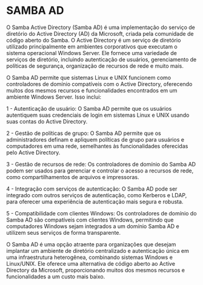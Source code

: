 # SAMBA AD

O Samba Active Directory (Samba AD) é uma implementação do serviço de diretório do Active Directory (AD) da Microsoft, criada pela comunidade de código aberto do Samba. O Active Directory é um serviço de diretório utilizado principalmente em ambientes corporativos que executam o sistema operacional Windows Server. Ele fornece uma variedade de serviços de diretório, incluindo autenticação de usuários, gerenciamento de políticas de segurança, organização de recursos de rede e muito mais.

O Samba AD permite que sistemas Linux e UNIX funcionem como controladores de domínio compatíveis com o Active Directory, oferecendo muitos dos mesmos recursos e funcionalidades encontrados em um ambiente Windows Server. Isso inclui:

1 - Autenticação de usuário: O Samba AD permite que os usuários autentiquem suas credenciais de login em sistemas Linux e UNIX usando suas contas do Active Directory.

2 - Gestão de políticas de grupo: O Samba AD permite que os administradores definam e apliquem políticas de grupo para usuários e computadores em uma rede, semelhantes às funcionalidades oferecidas pelo Active Directory.

3 - Gestão de recursos de rede: Os controladores de domínio do Samba AD podem ser usados para gerenciar e controlar o acesso a recursos de rede, como compartilhamentos de arquivos e impressoras.

4 - Integração com serviços de autenticação: O Samba AD pode ser integrado com outros serviços de autenticação, como Kerberos e LDAP, para oferecer uma experiência de autenticação mais segura e robusta.

5 - Compatibilidade com clientes Windows: Os controladores de domínio do Samba AD são compatíveis com clientes Windows, permitindo que computadores Windows sejam integrados a um domínio Samba AD e utilizem seus serviços de forma transparente.

O Samba AD é uma opção atraente para organizações que desejam implantar um ambiente de diretório centralizado e autenticação única em uma infraestrutura heterogênea, combinando sistemas Windows e Linux/UNIX. Ele oferece uma alternativa de código aberto ao Active Directory da Microsoft, proporcionando muitos dos mesmos recursos e funcionalidades a um custo mais baixo.

